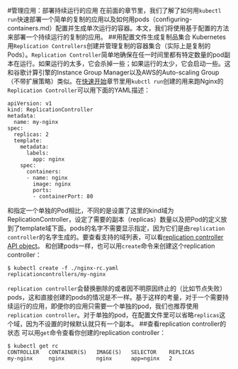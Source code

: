 #管理应用：部署持续运行的应用
在前面的章节里，我们了解了如何用`kubectl run`快速部署一个简单的复制的应用以及如何用pods（configuring-containers.md）配置并生成单次运行的容器。本文，我们将使用基于配置的方法来部署一个持续运行的复制的应用。
##用配置文件生成复制品集合
Kubernetes用`Replication Controllers`创建并管理复制的容器集合（实际上是复制的Pods）。`Replication Controller`简单地确保在任一时间里都有特定数量的pod副本在运行。如果运行的太多，它会杀掉一些；如果运行的太少，它会启动一些。这和谷歌计算引擎的Instance Group Manager以及AWS的Auto-scaling Group（不带扩展策略）类似。在[快速开始](http://kubernetes.io/v1.0/docs/user-guide/quick-start.html)章节里用`kubctl run`创建的用来跑Nginx的`Replication Controller`可以用下面的YAML描述：
```
apiVersion: v1
kind: ReplicationController
metadata:
  name: my-nginx
spec:
  replicas: 2
  template:
    metadata:
      labels:
        app: nginx
    spec:
      containers:
      - name: nginx
        image: nginx
        ports:
        - containerPort: 80
```
和指定一个单独的Pod相比，不同的是设置了这里的kind域为ReplicationController，设定了需要的副本（replicas）数量以及把Pod的定义放到了template域下面。pods的名字不需要显示指定，因为它们是由`replication controller`的名字生成的。要查看支持的域列表，可以看[replication controller API object](https://htmlpreview.github.io/?https://github.com/GoogleCloudPlatform/kubernetes/v1.0.1/docs/api-reference/definitions.html#_v1_replicationcontroller)。
和创建pods一样，也可以用`create`命令来创建这个replication controller：
```
$ kubectl create -f ./nginx-rc.yaml
replicationcontrollers/my-nginx
```
`replication controller`会替换删除的或者因不明原因终止的（比如节点失败）pods，这和直接创建的pods的情况是不一样。基于这样的考量，对于一个需要持续运行的应用，即便你的应用只需要一个单独的pod，我们也推荐使用`replication controller`。对于单独的pod，在配置文件里可以省略`replicas`这个域，因为不设置的时候默认就只有一个副本。
##查看replication controller的状态
可以用`get`命令查看你创建的replication controller：
```
$ kubectl get rc
CONTROLLER   CONTAINER(S)   IMAGE(S)   SELECTOR    REPLICAS
my-nginx     nginx          nginx      app=nginx   2
```